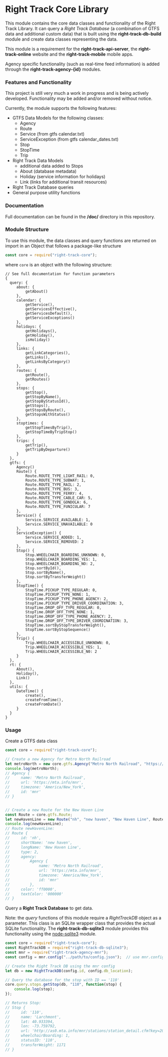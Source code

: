 Right Track Core Library
=======================

This module contains the core data classes and functionality 
of the Right Track Library.  It can query a _Right Track Database_ 
(a combination of GTFS data and additional custom data) that is 
built using the **right-track-db-build** module and create data classes 
representing the data.

This module is a requirement for the **right-track-api-server**, the 
**right-track-online** website and the **right-track-mobile** mobile apps.

Agency specific functionality (such as real-time feed information) is 
added through the **right-track-agency-{id}** modules.

### Features and Functionality

This project is still very much a work in progress and is being actively 
developed.  Functionality may be added and/or removed without notice.

Currently, the module supports the following features:

- GTFS Data Models for the following classes:
    - Agency
    - Route
    - Service (from gtfs calendar.txt)
    - ServiceException (from gtfs calendar_dates.txt)
    - Stop
    - StopTime
    - Trip
- Right Track Data Models
    - additional data added to Stops
    - About (database metadata)
    - Holiday (service information for holidays)
    - Link (links for additional transit resources)
- Right Track Database queries
- General purpose utility functions

### Documentation

Full documentation can be found in the **/doc/** directory in this 
repository.

### Module Structure

To use this module, the data classes and query functions are returned 
on import in an Object that follows a package-like structure

```javascript
const core = require("right-track-core");
```

where ```core``` is an object with the following structure:

```
// See full documentation for function parameters
{ 
  query: { 
     about: { 
         getAbout()
     },
     calendar: { 
         getService(),
         getServicesEffective(),
         getServicesDefault(),
         getServiceExceptions() 
     },
     holidays: { 
         getHolidays(),
         getHoliday(),
         isHoliday() 
     },
     links: { 
         getLinkCategories(),
         getLinks(),
         getLinksByCategory() 
     }, 
     routes: { 
         getRoute(),
         getRoutes() 
     },
     stops: { 
         getStop(),
         getStopByName(),
         getStopByStatusId(),
         getStops(),
         getStopsByRoute(),
         getStopsWithStatus() 
     },
     stoptimes: { 
         getStopTimesByTrip(),
         getStopTimeByTripStop() 
     },
     trips: { 
         getTrip(),
         getTripByDeparture() 
     } 
  },
  gtfs: { 
     Agency()
     Route() {
         Route.ROUTE_TYPE_LIGHT_RAIL: 0,
         Route.ROUTE_TYPE_SUBWAY: 1,
         Route.ROUTE_TYPE_RAIL: 2,
         Route.ROUTE_TYPE_BUS: 3,
         Route.ROUTE_TYPE_FERRY: 4,
         Route.ROUTE_TYPE_CABLE_CAR: 5,
         Route.ROUTE_TYPE_GONDOLA: 6,
         Route.ROUTE_TYPE_FUNICULAR: 7 
     },
     Service() {
         Service.SERVICE_AVAILABLE: 1, 
         Service.SERVICE_UNAVAILABLE: 0
     },
     ServiceException() {
         Service.SERVICE_ADDED: 1, 
         Service.SERVICE_REMOVED: 2
     },
     Stop() { 
         Stop.WHEELCHAIR_BOARDING_UNKNOWN: 0,
         Stop.WHEELCHAIR_BOARDING_YES: 1,
         Stop.WHEELCHAIR_BOARDING_NO: 2,
         Stop.sortById(),
         Stop.sortByName(),
         Stop.sortByTransferWeight()
     },
     StopTime() { 
         StopTime.PICKUP_TYPE_REGULAR: 0,
         StopTime.PICKUP_TYPE_NONE: 1,
         StopTime.PICKUP_TYPE_PHONE_AGENCY: 2,
         StopTime.PICKUP_TYPE_DRIVER_COORDINATION: 3,
         StopTime.DROP_OFF_TYPE_REGULAR: 0,
         StopTime.DROP_OFF_TYPE_NONE: 1,
         StopTime.DROP_OFF_TYPE_PHONE_AGENCY: 2,
         StopTime.DROP_OFF_TYPE_DRIVER_COORDINATION: 3,
         StopTime.sortByStopTransferWeight(),
         StopTime.sortByStopSequence()
     },
     Trip() { 
         Trip.WHEELCHAIR_ACCESSIBLE_UNKNOWN: 0,
         Trip.WHEELCHAIR_ACCESSIBLE_YES: 1,
         Trip.WHEELCHAIR_ACCESSIBLE_N0: 2 
     } 
  },
  rt: {
     About(),
     Holiday(),
     Link()
  },
  utils: { 
     DateTime() {
         create(),
         createFromTime(),
         createFromDate()
     }
  }
}
```

### Usage

Create a GTFS data class

```javascript
const core = require("right-track-core");

// Create a new Agency for Metro North Railroad
let metroNorth = new core.gtfs.Agency("Metro North Railroad", "https://mta.info/mnr", "America/New_York", "mnr");
console.log(metroNorth);
// Agency {
//     name: 'Metro North Railroad',
//     url: 'https://mta.info/mnr',
//     timezone: 'America/New_York',
//     id: 'mnr' 
// }


// Create a new Route for the New Haven Line
const Route = core.gtfs.Route;
let newHavenLine = new Route("nh", "new haven", "New Haven Line", Route.ROUTE_TYPE_RAIL, metroNorth, "ff0000", "000000");
console.log(newHavenLine);
// Route newHavenLine:
// Route {
//     id: 'nh',
//     shortName: 'new haven',
//     longName: 'New Haven Line',
//     type: 2,
//     agency:
//         Agency {
//             name: 'Metro North Railroad',
//             url: 'https://mta.info/mnr',
//             timezone: 'America/New_York',
//             id: 'mnr' 
//         },
//     color: 'ff0000',
//     textColor: '000000' 
// }
```

Query a **Right Track Database** to get data.

Note: the _query_ functions of this module require a _RightTrackDB_ object as a 
parameter.  This class is an SQLite wrapper class that provides the actual SQLite 
functionality.  The **right-track-db-sqlite3** module provides this functionality 
using the [node-sqlite3](https://github.com/mapbox/node-sqlite3) module.

```javascript
const core = require("right-track-core");
const RightTrackDB = require("right-track-db-sqlite3");
const mnr = require("right-track-agency-mnr");
const config = mnr.config("../path/to/config.json");  // use mnr.config() to use default configuration

// Create the Right Track DB using the mnr config
let db = new RightTrackDB(config.id, config.db_location);

// Query the database for the stop with ID == '110'
core.query.stops.getStop(db, "110", function(stop) {
    console.log(stop);
});

// Returns Stop:
// Stop {
//     id: '110',
//     name: 'Larchmont',
//     lat: 40.933394,
//     lon: -73.759792,
//     url: 'http://as0.mta.info/mnr/stations/station_detail.cfm?key=208',
//     wheelchairBoarding: 1,
//     statusID: '110',
//     transferWeight: 1171 
// }
```